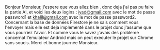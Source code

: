 Bonjour Monsieur, j'espere que vous allez bien , donc deja j'ai pas pu faire la partie AI, et voici les deux logins : 
iyad@gmail.com avec le mot de passe password1
et khalil@gmail.com avec le mot de passe password2.
Concernant la base de données Firestore je ne sais comment vous l'envoyer mais elle est deja implementé dans le projet donc j'assume que vous pourriez l'avoir.
Et comme vous le savez j'avais des probleme concernat l'emulateur Android mais on peut executer le projet sur Chrome sans soucis.
Merci et bonne journée Monsieur.

